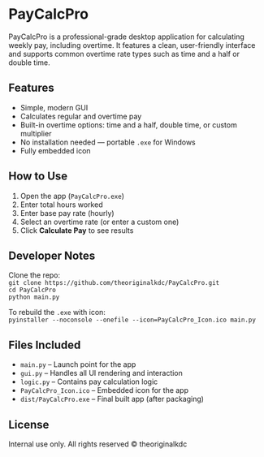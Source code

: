 # PayCalcPro

PayCalcPro is a professional-grade desktop application for calculating weekly pay, including overtime. It features a clean, user-friendly interface and supports common overtime rate types such as time and a half or double time.

## Features

- Simple, modern GUI  
- Calculates regular and overtime pay  
- Built-in overtime options: time and a half, double time, or custom multiplier  
- No installation needed — portable `.exe` for Windows  
- Fully embedded icon  

## How to Use

1. Open the app (`PayCalcPro.exe`)  
2. Enter total hours worked  
3. Enter base pay rate (hourly)  
4. Select an overtime rate (or enter a custom one)  
5. Click **Calculate Pay** to see results  

## Developer Notes

Clone the repo:  
`git clone https://github.com/theoriginalkdc/PayCalcPro.git`  
`cd PayCalcPro`  
`python main.py`  

To rebuild the `.exe` with icon:  
`pyinstaller --noconsole --onefile --icon=PayCalcPro_Icon.ico main.py`  

## Files Included

- `main.py` – Launch point for the app  
- `gui.py` – Handles all UI rendering and interaction  
- `logic.py` – Contains pay calculation logic  
- `PayCalcPro_Icon.ico` – Embedded icon for the app  
- `dist/PayCalcPro.exe` – Final built app (after packaging)  

## License

Internal use only. All rights reserved © theoriginalkdc
